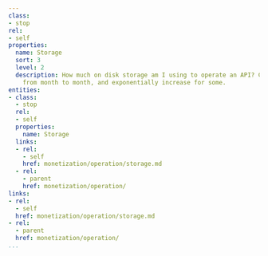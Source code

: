 ```yaml
---
class:
- stop
rel:
- self
properties:
  name: Storage
  sort: 3
  level: 2
  description: How much on disk storage am I using to operate an API? Could fluctuate
    from month to month, and exponentially increase for some.
entities:
- class:
  - stop
  rel:
  - self
  properties:
    name: Storage
  links:
  - rel:
    - self
    href: monetization/operation/storage.md
  - rel:
    - parent
    href: monetization/operation/
links:
- rel:
  - self
  href: monetization/operation/storage.md
- rel:
  - parent
  href: monetization/operation/
...
```

